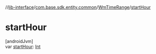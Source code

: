 //[lib-interface](../../../index.md)/[com.base.sdk.entity.common](../index.md)/[WmTimeRange](index.md)/[startHour](start-hour.md)

# startHour

[androidJvm]\
var [startHour](start-hour.md): [Int](https://kotlinlang.org/api/latest/jvm/stdlib/kotlin/-int/index.html)
